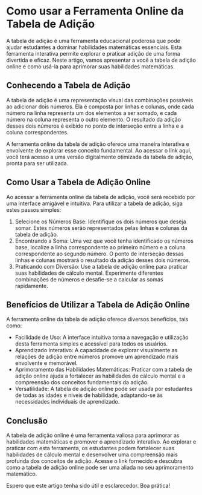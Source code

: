 Como usar a Ferramenta Online da Tabela de Adição
=================================================

A tabela de adição é uma ferramenta educacional poderosa que pode ajudar estudantes a dominar habilidades matemáticas essenciais. Esta ferramenta interativa permite explorar e praticar adição de uma forma divertida e eficaz. Neste artigo, vamos apresentar a você a tabela de adição online e como usá-la para aprimorar suas habilidades matemáticas.

Conhecendo a Tabela de Adição
-----------------------------

A tabela de adição é uma representação visual das combinações possíveis ao adicionar dois números. Ela é composta por linhas e colunas, onde cada número na linha representa um dos elementos a ser somado, e cada número na coluna representa o outro elemento. O resultado da adição desses dois números é exibido no ponto de interseção entre a linha e a coluna correspondentes.

A ferramenta online da tabela de adição oferece uma maneira interativa e envolvente de explorar esse conceito fundamental. Ao acessar o link aqui, você terá acesso a uma versão digitalmente otimizada da tabela de adição, pronta para ser utilizada.

Como Usar a Tabela de Adição Online
-----------------------------------

Ao acessar a ferramenta online da tabela de adição, você será recebido por uma interface amigável e intuitiva. Para utilizar a tabela de adição, siga estes passos simples:

1. Selecione os Números Base: Identifique os dois números que deseja somar. Estes números serão representados pelas linhas e colunas da tabela de adição.
2. Encontrando a Soma: Uma vez que você tenha identificado os números base, localize a linha correspondente ao primeiro número e a coluna correspondente ao segundo número. O ponto de interseção dessas linhas e colunas mostrará o resultado da adição desses dois números.
3. Praticando com Diversão: Use a tabela de adição online para praticar suas habilidades de cálculo mental. Experimente diferentes combinações de números e desafie-se a calcular as somas rapidamente.

Benefícios de Utilizar a Tabela de Adição Online
------------------------------------------------

A ferramenta online da tabela de adição oferece diversos benefícios, tais como:

- Facilidade de Uso: A interface intuitiva torna a navegação e utilização desta ferramenta simples e acessível para todos os usuários.
- Aprendizado Interativo: A capacidade de explorar visualmente as relações de adição entre números promove um aprendizado mais envolvente e memorável.
- Aprimoramento das Habilidades Matemáticas: Praticar com a tabela de adição online ajuda a fortalecer as habilidades de cálculo mental e a compreensão dos conceitos fundamentais da adição.
- Versatilidade: A tabela de adição online pode ser usada por estudantes de todas as idades e níveis de habilidade, adaptando-se às necessidades individuais de aprendizado.

Conclusão
---------

A tabela de adição online é uma ferramenta valiosa para aprimorar as habilidades matemáticas e promover o aprendizado interativo. Ao explorar e praticar com esta ferramenta, os estudantes podem fortalecer suas habilidades de cálculo mental e desenvolver uma compreensão mais profunda dos conceitos de adição. Acesse o link fornecido e descubra como a tabela de adição online pode ser uma aliada no seu aprimoramento matemático.

Espero que este artigo tenha sido útil e esclarecedor. Boa prática!